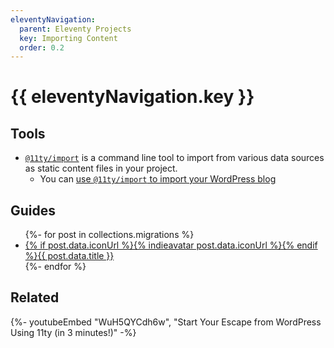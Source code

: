 ```yaml
---
eleventyNavigation:
  parent: Eleventy Projects
  key: Importing Content
  order: 0.2
---
```


# {{ eleventyNavigation.key }}

## Tools

- [`@11ty/import`](https://github.com/11ty/eleventy-import) is a command line tool to import from various data sources as static content files in your project.
	- You can [use `@11ty/import` to import your WordPress blog](/docs/migrate/wordpress/#use-@11ty/import)

## Guides

<ul class="list-bare">
{%- for post in collections.migrations %}
	<li><a href="{{ post.url }}">{% if post.data.iconUrl %}{% indieavatar post.data.iconUrl %}{% endif %}{{ post.data.title }}</a></li>
{%- endfor %}
</ul>

## Related

<div class="youtube-related">
  {%- youtubeEmbed "WuH5QYCdh6w", "Start Your Escape from WordPress Using 11ty (in 3 minutes!)" -%}
</div>
